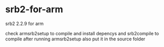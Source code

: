 # srb2-for-arm
srb2 2.2.9 for arm

check armsrb2setup to compile and install depencys and srb2compile to compile after running armsrb2setup also put it in the source folder
